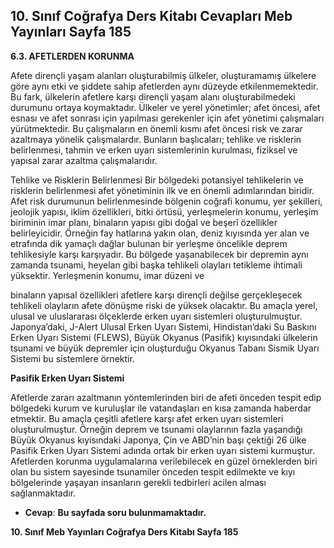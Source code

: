 ## 10. Sınıf Coğrafya Ders Kitabı Cevapları Meb Yayınları Sayfa 185

**6.3. AFETLERDEN KORUNMA**

Afete dirençli yaşam alanları oluşturabilmiş ülkeler, oluşturamamış ülkelere göre aynı etki ve şiddete sahip afetlerden aynı düzeyde etkilenmemektedir. Bu fark, ülkelerin afetlere karşı dirençli yaşam alanı oluşturabilmedeki durumunu ortaya koymaktadır. Ülkeler ve yerel yönetimler; afet öncesi, afet esnası ve afet sonrası için yapılması gerekenler için afet yönetimi çalışmaları yürütmektedir. Bu çalışmaların en önemli kısmı afet öncesi risk ve zarar azaltmaya yönelik çalışmalardır. Bunların başlıcaları; tehlike ve risklerin belirlenmesi, tahmin ve erken uyarı sistemlerinin kurulması, fiziksel ve yapısal zarar azaltma çalışmalarıdır.

Tehlike ve Risklerin Belirlenmesi Bir bölgedeki potansiyel tehlikelerin ve risklerin belirlenmesi afet yönetiminin ilk ve en önemli adımlarından biridir. Afet risk durumunun belirlenmesinde bölgenin coğrafi konumu, yer şekilleri, jeolojik yapısı, iklim özellikleri, bitki örtüsü, yerleşmelerin konumu, yerleşim biriminin imar planı, binaların yapısı gibi doğal ve beşerî özellikler belirleyicidir. Örneğin fay hatlarına yakın olan, deniz kıyısında yer alan ve etrafında dik yamaçlı dağlar bulunan bir yerleşme öncelikle deprem tehlikesiyle karşı karşıyadır. Bu bölgede yaşanabilecek bir depremin aynı zamanda tsunami, heyelan gibi başka tehlikeli olayları tetikleme ihtimali yüksektir. Yerleşmenin konumu, imar düzeni ve

binaların yapısal özellikleri afetlere karşı dirençli değilse gerçekleşecek tehlikeli olayların afete dönüşme riski de yüksek olacaktır. Bu amaçla yerel, ulusal ve uluslararası ölçeklerde erken uyarı sistemleri oluşturulmuştur. Japonya’daki, J-Alert Ulusal Erken Uyarı Sistemi, Hindistan’daki Su Baskını Erken Uyarı Sistemi (FLEWS), Büyük Okyanus (Pasifik) kıyısındaki ülkelerin tsunami ve büyük depremler için oluşturduğu Okyanus Tabanı Sismik Uyarı Sistemi bu sistemlere örnektir.

**Pasifik Erken Uyarı Sistemi**

Afetlerde zararı azaltmanın yöntemlerinden biri de afeti önceden tespit edip bölgedeki kurum ve kuruluşlar ile vatandaşları en kısa zamanda haberdar etmektir. Bu amaçla çeşitli afetlere karşı afet erken uyarı sistemleri oluşturulmuştur. Örneğin deprem ve tsunami olaylarının fazla yaşandığı Büyük Okyanus kıyisındaki Japonya, Çin ve ABD’nin başı çektiği 26 ülke Pasifik Erken Uyarı Sistemi adında ortak bir erken uyarı sistemi kurmuştur. Afetlerden korunma uygulamalarına verilebilecek en güzel örneklerden biri olan bu sistem sayesinde tsunamiler önceden tespit edilmekte ve kıyı bölgelerinde yaşayan insanların gerekli tedbirleri acilen alması sağlanmaktadır.

* **Cevap**: **Bu sayfada soru bulunmamaktadır.**

**10. Sınıf Meb Yayınları Coğrafya Ders Kitabı Sayfa 185**